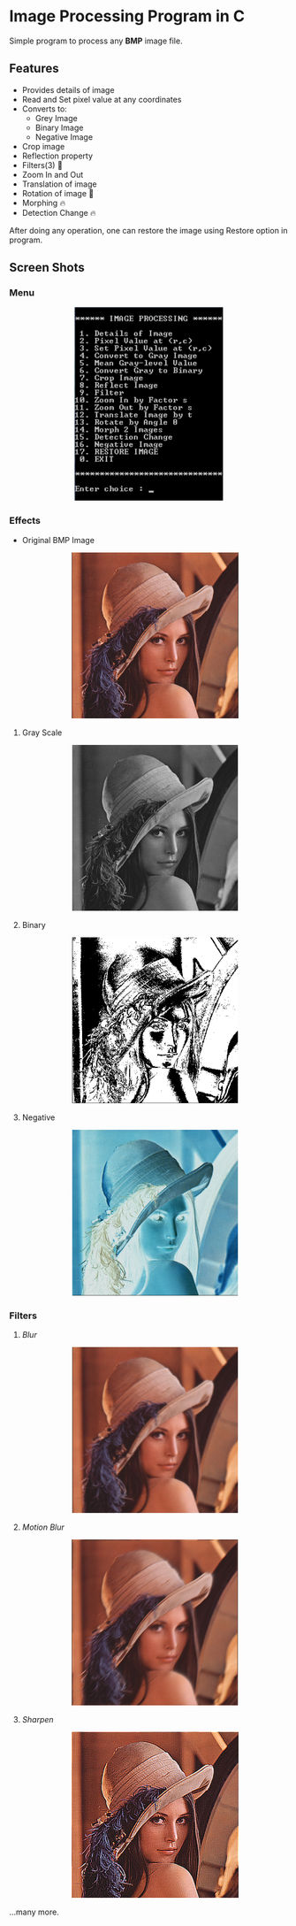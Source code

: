 # Image Processing Program in C
Simple program to process any **BMP** image file.

## Features
- Provides details of image
- Read and Set pixel value at any coordinates
- Converts to:
	- Grey Image
	- Binary Image
	- Negative Image
- Crop image
- Reflection property
- Filters(3) :rocket:
- Zoom In and Out 
- Translation of image
- Rotation of image :rocket:
- Morphing :fire:
- Detection Change :fire:

After doing any operation, one can restore the image using Restore option in program.

## Screen Shots

### Menu
<p align="center">
	<img src="/screenshots/menu.png" height="350">
</p>

### Effects

- Original BMP Image
	
	<p align="center">
		<img src="/screenshots/original.png" height="300">
	</p>

1. Gray Scale
	
	<p align="center">
		<img src="/screenshots/grey.png" height="300">
	</p>

2. Binary
	
	<p align="center">
		<img src="/screenshots/binary.png" height="300">
	</p>

3. Negative
	
	<p align="center">
		<img src="/screenshots/negative.png" height="300">
	</p>

### Filters

1. *Blur*
	
	<p align="center">
		<img src="/screenshots/filter_1.png" height="300">
	</p>

2. *Motion Blur*
	
	<p align="center">
		<img src="/screenshots/filter_2.png" height="300">
	</p>

3. *Sharpen*
	
	<p align="center">
		<img src="/screenshots/filter_3.png" height="300">
	</p>

...many more.





